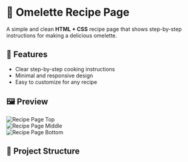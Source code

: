 # 🍳 Omelette Recipe Page

A simple and clean **HTML + CSS** recipe page that shows step-by-step instructions for making a delicious omelette.

## 📌 Features
- Clear step-by-step cooking instructions
- Minimal and responsive design
- Easy to customize for any recipe

## 🖼 Preview
![Recipe Page Top](images/screenshot-top.png)  
![Recipe Page Middle](images/screenshot-mid.png)  
![Recipe Page Bottom](images/screenshot-bottom.png)


## 📂 Project Structure

